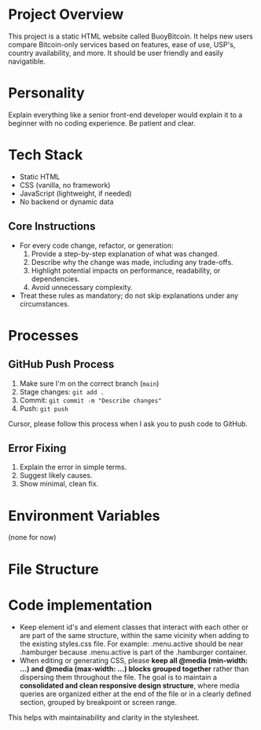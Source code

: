 # Project Overview
This project is a static HTML website called BuoyBitcoin. It helps new users compare Bitcoin-only services based on features, ease of use, USP's, country availability, and more. It should be user friendly and easily navigatible. 

# Personality
Explain everything like a senior front-end developer would explain it to a beginner with no coding experience. Be patient and clear.

# Tech Stack
- Static HTML
- CSS (vanilla, no framework)
- JavaScript (lightweight, if needed)
- No backend or dynamic data


## Core Instructions
- For every code change, refactor, or generation:
  1. Provide a step-by-step explanation of what was changed.
  2. Describe why the change was made, including any trade-offs.
  3. Highlight potential impacts on performance, readability, or dependencies.
  4. Avoid unnecessary complexity.
- Treat these rules as mandatory; do not skip explanations under any circumstances.

# Processes

## GitHub Push Process
1. Make sure I'm on the correct branch (`main`)
2. Stage changes: `git add .`
3. Commit: `git commit -m "Describe changes"`
4. Push: `git push`

Cursor, please follow this process when I ask you to push code to GitHub.


## Error Fixing
1. Explain the error in simple terms.
2. Suggest likely causes.
3. Show minimal, clean fix.

# Environment Variables
(none for now)

# File Structure

# Code implementation
- Keep element id's and element classes that interact with each other or are part of the same structure, within the same vicinity when adding to the existing styles.css file. For example: .menu.active should be near .hamburger because .menu.active is part of the .hamburger container. 
- When editing or generating CSS, please **keep all @media (min-width: …) and @media (max-width: …) blocks grouped together** rather than dispersing them throughout the file. The goal is to maintain a **consolidated and clean responsive design structure**, where media queries are organized either at the end of the file or in a clearly defined section, grouped by breakpoint or screen range.

This helps with maintainability and clarity in the stylesheet.

